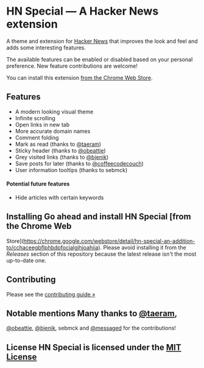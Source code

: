 # HN Special — A Hacker News extension
A theme and extension for [Hacker News](http://news.ycombinator.com) that
improves the look and feel and adds some interesting features.

The available features can be enabled or disabled based on your personal
preference. New feature contributions are welcome!

You can install this extension [from the Chrome Web
Store](https://chrome.google.com/webstore/detail/hn-special-an-addition-to/cchaceegbflphbdpfocjalgjhjoahiia).

## Features
 - A modern looking visual theme
 - Infinite scrolling
 - Open links in new tab
 - More accurate domain names
 - Comment folding
 - Mark as read (thanks to [@taeram](https://twitter.com/taeram/))
 - Sticky header (thanks to [@obeattie](https://twitter.com/obeattie))
 - Grey visited links (thanks to [@bjenik](https://twitter.com/bjenik))
 - Save posts for later (thanks to
   [@coffeecodecouch](https://twitter.com/coffeecodecouch))
 - User information tooltips (thanks to sebmck)

#### Potential future features
 - Hide articles with certain keywords

## Installing Go ahead and install HN Special [from the Chrome Web
Store](https://chrome.google.com/webstore/detail/hn-special-an-addition-to/cchaceegbflphbdpfocjalgjhjoahiia).
Please avoid installing it from the *Releases* section of this repository
because the latest release isn't the most up-to-date one.

## Contributing

Please see the [contributing guide &raquo;](CONTRIBUTING.md)

## Notable mentions Many thanks to [@taeram](https://twitter.com/taeram/),
[@obeattie](https://twitter.com/obeattie),
[@bjenik](https://twitter.com/bjenik), sebmck and
[@messaged](https://twitter.com/messaged) for the contributions!

## License HN Special is licensed under the [MIT License](LICENSE.txt)

